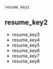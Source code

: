 ```ngMeta
resume_key1
```
## resume_key2
* resume_key3
* resume_key4
* resume_key5
* resume_key6
* resume_key7
* resume_key8
